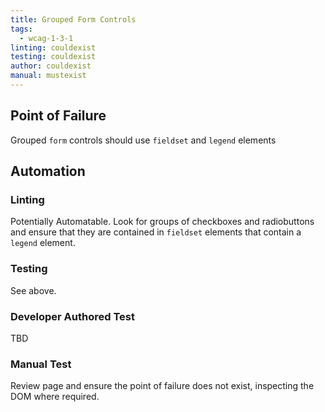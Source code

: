```yaml
---
title: Grouped Form Controls
tags: 
  - wcag-1-3-1
linting: couldexist
testing: couldexist
author: couldexist
manual: mustexist
---
```


## Point of Failure
Grouped `form` controls should use `fieldset` and `legend` elements

## Automation

### Linting
Potentially Automatable. Look for groups of checkboxes and radiobuttons and ensure that they are contained in `fieldset` elements that contain a `legend` element. 

### Testing
See above. 

### Developer Authored Test
TBD

### Manual Test
Review page and ensure the point of failure does not exist, inspecting the DOM where required.